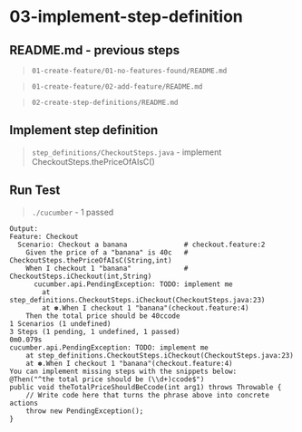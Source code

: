 # 03-implement-step-definition

## README.md - previous steps

> `01-create-feature/01-no-features-found/README.md`

> `01-create-feature/02-add-feature/README.md`

> `02-create-step-definitions/README.md`

## Implement step definition

> `step_definitions/CheckoutSteps.java` - implement CheckoutSteps.thePriceOfAIsC()

## Run Test

> `./cucumber` - 1 passed

```
Output:
Feature: Checkout
  Scenario: Checkout a banana              # checkout.feature:2
    Given the price of a "banana" is 40c   # CheckoutSteps.thePriceOfAIsC(String,int)
    When I checkout 1 "banana"             # CheckoutSteps.iCheckout(int,String)
      cucumber.api.PendingException: TODO: implement me
      	at step_definitions.CheckoutSteps.iCheckout(CheckoutSteps.java:23)
      	at ✽.When I checkout 1 "banana"(checkout.feature:4)      
    Then the total price should be 40ccode
1 Scenarios (1 undefined)
3 Steps (1 pending, 1 undefined, 1 passed)
0m0.079s
cucumber.api.PendingException: TODO: implement me
	at step_definitions.CheckoutSteps.iCheckout(CheckoutSteps.java:23)
	at ✽.When I checkout 1 "banana"(checkout.feature:4)
You can implement missing steps with the snippets below:
@Then("^the total price should be (\\d+)ccode$")
public void theTotalPriceShouldBeCcode(int arg1) throws Throwable {
    // Write code here that turns the phrase above into concrete actions
    throw new PendingException();
}
```
